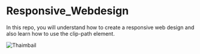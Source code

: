 # Responsive_Webdesign
In this repo, you will understand how to create a responsive web design and also learn how to use the clip-path element.

![Thaimbail](https://user-images.githubusercontent.com/37787988/64129554-5ee2d780-cdda-11e9-86a3-4678653ee3d9.png)

